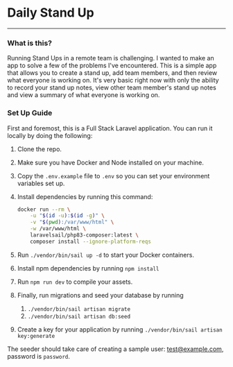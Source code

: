# Daily Stand Up

----

### What is this?

Running Stand Ups in a remote team is challenging. I wanted to make an app to solve
a few of the problems I've encountered. This is a simple app that allows you to
create a stand up, add team members, and then review what everyone is working on. It's very basic right now
with only the ability to record your stand up notes, view other team member's stand up notes
and view a summary of what everyone is working on.

### Set Up Guide

First and foremost, this is a Full Stack Laravel application. You can run it locally by doing the following:

1. Clone the repo.
2. Make sure you have Docker and Node installed on your machine.
3. Copy the `.env.example` file to `.env` so you can set your environment variables set up.
4. Install dependencies by running this command:

    ```bash
    docker run --rm \
        -u "$(id -u):$(id -g)" \
        -v "$(pwd):/var/www/html" \
        -w /var/www/html \
        laravelsail/php83-composer:latest \
        composer install --ignore-platform-reqs
    ```

5. Run `./vendor/bin/sail up -d` to start your Docker containers.
6. Install npm dependencies by running `npm install`
7. Run `npm run dev` to compile your assets.
8. Finally, run migrations and seed your database by running 
   1. `./vendor/bin/sail artisan migrate`
   2. `./vendor/bin/sail artisan db:seed`
9. Create a key for your application by running `./vendor/bin/sail artisan key:generate`

The seeder should take care of creating a sample user: test@example.com, password is `password`.
